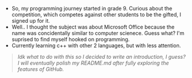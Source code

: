 - So, my programming journey started in grade 9. Curious about the competition, which competes against other students to be the gifted, I signed up for it. 
- Well.. I thought the subject was about Microsoft Office because the name was concidentally similar to computer scienece. Guess what? I'm suprised to find myself hooked on programming.
- Currently learning c++ with other 2 languages, but with less attention.
>*Idk what to do with this so I decided to write an introduction, I guess?*
*I will eventually polish my README.md after fully exploring the features of GitHub.*
<!---
mintymz/mintymz is a ✨ special ✨ repository because its `README.md` (this file) appears on your GitHub profile.
You can click the Preview link to take a look at your changes.
--->
